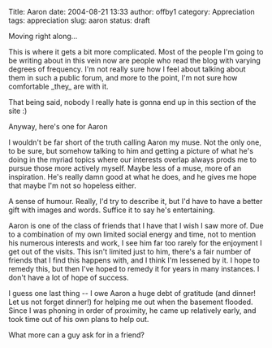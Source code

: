Title: Aaron
date: 2004-08-21 13:33
author: offby1
category: Appreciation
tags: appreciation
slug: aaron
status: draft

Moving right along\...

This is where it gets a bit more complicated. Most of the people I\'m going to be writing about in this vein now are people who read the blog with varying degrees of frequency. I\'m not really sure how I feel about talking about them in such a public forum, and more to the point, I\'m not sure how comfortable \_they\_ are with it.

That being said, nobody I really hate is gonna end up in this section of the site :)

Anyway, here\'s one for Aaron

I wouldn\'t be far short of the truth calling Aaron my muse. Not the only one, to be sure, but somehow talking to him and getting a picture of what he\'s doing in the myriad topics where our interests overlap always prods me to pursue those more actively myself. Maybe less of a muse, more of an inspiration. He\'s really damn good at what he does, and he gives me hope that maybe I\'m not so hopeless either.

A sense of humour. Really, I\'d try to describe it, but I\'d have to have a better gift with images and words. Suffice it to say he\'s entertaining.

Aaron is one of the class of friends that I have that I wish I saw more of. Due to a combination of my own limited social energy and time, not to mention his numerous interests and work, I see him far too rarely for the enjoyment I get out of the visits. This isn\'t limited just to him, there\'s a fair number of friends that I find this happens with, and I think I\'m lessened by it. I hope to remedy this, but then I\'ve hoped to remedy it for years in many instances. I don\'t have a lot of hope of success.

I guess one last thing \-- I owe Aaron a huge debt of gratitude (and dinner! Let us not forget dinner!) for helping me out when the basement flooded. Since I was phoning in order of proximity, he came up relatively early, and took time out of his own plans to help out.

What more can a guy ask for in a friend?
